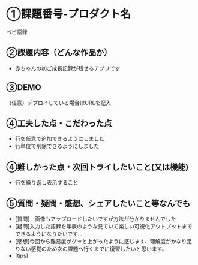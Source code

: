 # ①課題番号-プロダクト名

ベビ語録

## ②課題内容（どんな作品か）
- 赤ちゃんの初ご成長記録が残せるアプリです

## ③DEMO
（任意）デプロイしている場合はURLを記入

## ④工夫した点・こだわった点
- 行を任意で追加できるようにしました
- 行単位で削除できるようにしました

## ④難しかった点・次回トライしたいこと(又は機能)
- 行を繰り返し表示すること

## ⑤質問・疑問・感想、シェアしたいこと等なんでも
- [質問]　画像もアップロードしたいですが方法が分かりませんでした
- [疑問]入力した語録を年表のような見ていて楽しい可視化アウトプットまでできるようになりたいです...
- [感想]今回から難易度がグッと上がったように感じます、理解度がかなり足りない感覚のため次の課題へ行くまでに復習したいと思います。
- [tips]
